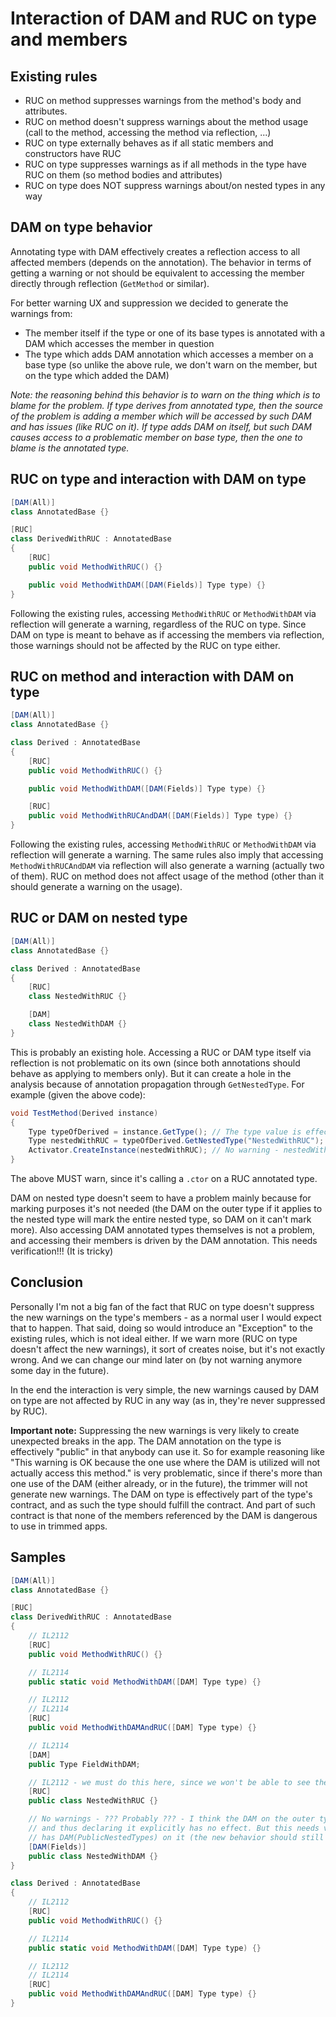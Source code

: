 # Interaction of DAM and RUC on type and members

## Existing rules

* RUC on method suppresses warnings from the method's body and attributes.
* RUC on method doesn't suppress warnings about the method usage (call to the method, accessing the method via reflection, ...)
* RUC on type externally behaves as if all static members and constructors have RUC
* RUC on type suppresses warnings as if all methods in the type have RUC on them (so method bodies and attributes)
* RUC on type does NOT suppress warnings about/on nested types in any way

## DAM on type behavior

Annotating type with DAM effectively creates a reflection access to all affected members (depends on the annotation). The behavior in terms of getting a warning or not should be equivalent to accessing the member directly through reflection (`GetMethod` or similar).

For better warning UX and suppression we decided to generate the warnings from:

* The member itself if the type or one of its base types is annotated with a DAM which accesses the member in question
* The type which adds DAM annotation which accesses a member on a base type (so unlike the above rule, we don't warn on the member, but on the type which added the DAM)

*Note: the reasoning behind this behavior is to warn on the thing which is to blame for the problem. If type derives from annotated type, then the source of the problem is adding a member which will be accessed by such DAM and has issues (like RUC on it). If type adds DAM on itself, but such DAM causes access to a problematic member on base type, then the one to blame is the annotated type.*

## RUC on type and interaction with DAM on type

```csharp
[DAM(All)]
class AnnotatedBase {}

[RUC]
class DerivedWithRUC : AnnotatedBase
{
    [RUC]
    public void MethodWithRUC() {}

    public void MethodWithDAM([DAM(Fields)] Type type) {}
}
```

Following the existing rules, accessing `MethodWithRUC` or `MethodWithDAM` via reflection will generate a warning, regardless of the RUC on type.
Since DAM on type is meant to behave as if accessing the members via reflection, those warnings should not be affected by the RUC on type either.

## RUC on method and interaction with DAM on type

```csharp
[DAM(All)]
class AnnotatedBase {}

class Derived : AnnotatedBase
{
    [RUC]
    public void MethodWithRUC() {}

    public void MethodWithDAM([DAM(Fields)] Type type) {}

    [RUC]
    public void MethodWithRUCAndDAM([DAM(Fields)] Type type) {}
}
```

Following the existing rules, accessing `MethodWithRUC` or `MethodWithDAM` via reflection will generate a warning. The same rules also imply that accessing `MethodWithRUCAndDAM` via reflection will also generate a warning (actually two of them).
RUC on method does not affect usage of the method (other than it should generate a warning on the usage).

## RUC or DAM on nested type

```csharp
[DAM(All)]
class AnnotatedBase {}

class Derived : AnnotatedBase
{
    [RUC]
    class NestedWithRUC {}

    [DAM]
    class NestedWithDAM {}
}
```

This is probably an existing hole. Accessing a RUC or DAM type itself via reflection is not problematic on its own (since both annotations should behave as applying to members only). But it can create a hole in the analysis because of annotation propagation through `GetNestedType`. For example (given the above code):

```csharp
void TestMethod(Derived instance)
{
    Type typeOfDerived = instance.GetType(); // The type value is effectively annotated with All
    Type nestedWithRUC = typeOfDerived.GetNestedType("NestedWithRUC"); // The resulting type value is effectively annotated with All
    Activator.CreateInstance(nestedWithRUC); // No warning - nestedWithRUC has All annotation on it
}
```

The above MUST warn, since it's calling a `.ctor` on a RUC annotated type.

DAM on nested type doesn't seem to have a problem mainly because for marking purposes it's not needed (the DAM on the outer type if it applies to the nested type will mark the entire nested type, so DAM on it can't mark more).
Also accessing DAM annotated types themselves is not a problem, and accessing their members is driven by the DAM annotation.
This needs verification!!! (It is tricky)

## Conclusion

Personally I'm not a big fan of the fact that RUC on type doesn't suppress the new warnings on the type's members - as a normal user I would expect that to happen. That said, doing so would introduce an "Exception" to the existing rules, which is not ideal either. If we warn more (RUC on type doesn't affect the new warnings), it sort of creates noise, but it's not exactly wrong. And we can change our mind later on (by not warning anymore some day in the future).

In the end the interaction is very simple, the new warnings caused by DAM on type are not affected by RUC in any way (as in, they're never suppressed by RUC).

**Important note:** Suppressing the new warnings is very likely to create unexpected breaks in the app. The DAM annotation on the type is effectively "public" in that anybody can use it. So for example reasoning like "This warning is OK because the one use where the DAM is utilized will not actually access this method." is very problematic, since if there's more than one use of the DAM (either already, or in the future), the trimmer will not generate new warnings. The DAM on type is effectively part of the type's contract, and as such the type should fulfill the contract. And part of such contract is that none of the members referenced by the DAM is dangerous to use in trimmed apps.

## Samples

```csharp
[DAM(All)]
class AnnotatedBase {}

[RUC]
class DerivedWithRUC : AnnotatedBase
{
    // IL2112
    [RUC]
    public void MethodWithRUC() {}

    // IL2114
    public static void MethodWithDAM([DAM] Type type) {}

    // IL2112
    // IL2114
    [RUC]
    public void MethodWithDAMAndRUC([DAM] Type type) {}

    // IL2114
    [DAM]
    public Type FieldWithDAM;

    // IL2112 - we must do this here, since we won't be able to see the RUC anywhere else
    [RUC]
    public class NestedWithRUC {}

    // No warnings - ??? Probably ??? - I think the DAM on the outer type effectively implies DAM(All) on the nested type
    // and thus declaring it explicitly has no effect. But this needs validation specifically for cases where the outer type
    // has DAM(PublicNestedTypes) on it (the new behavior should still imply All on the nested type in such case I think)
    [DAM(Fields)]
    public class NestedWithDAM {}
}

class Derived : AnnotatedBase
{
    // IL2112
    [RUC]
    public void MethodWithRUC() {}

    // IL2114
    public static void MethodWithDAM([DAM] Type type) {}

    // IL2112
    // IL2114
    [RUC]
    public void MethodWithDAMAndRUC([DAM] Type type) {}
}
```
